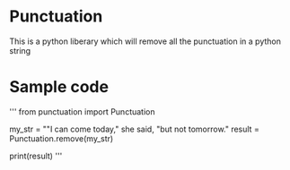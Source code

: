 # Punctuation
This is a python liberary which will remove all the punctuation in a python string

# Sample code
 
'''
from punctuation import Punctuation

my_str = ""I can come today," she said, "but not tomorrow."
result = Punctuation.remove(my_str)

print(result) 
'''
